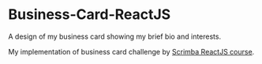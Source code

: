 # Business-Card-ReactJS
A design of my business card showing my brief bio and interests.

My implementation of business card challenge by [Scrimba ReactJS course](https://scrimba.com/learn/learnreact/section-1-solo-project-coce646e88eea46f91af43ca4).
